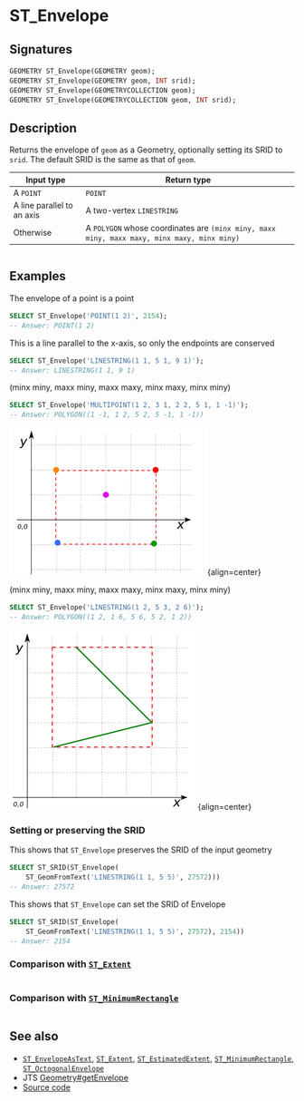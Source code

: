 # ST_Envelope

## Signatures

```sql
GEOMETRY ST_Envelope(GEOMETRY geom);
GEOMETRY ST_Envelope(GEOMETRY geom, INT srid);
GEOMETRY ST_Envelope(GEOMETRYCOLLECTION geom);
GEOMETRY ST_Envelope(GEOMETRYCOLLECTION geom, INT srid);
```

## Description

Returns the envelope of `geom` as a Geometry, optionally setting its SRID to
`srid`. The default SRID is the same as that of `geom`.

| Input type                 | Return type                                                                                 |
|----------------------------|---------------------------------------------------------------------------------------------|
| A `POINT`                  | `POINT`                                                                                     |
| A line parallel to an axis | A two-vertex `LINESTRING`                                                                   |
| Otherwise                  | A `POLYGON` whose coordinates are `(minx miny, maxx miny, maxx maxy, minx maxy, minx miny)` |

```{include} sfs-1-2-1.md
```
<!-- Is this function also SQL-MM? -->

## Examples

The envelope of a point is a point
```sql
SELECT ST_Envelope('POINT(1 2)', 2154);
-- Answer: POINT(1 2)
```

This is a line parallel to the x-axis, so only the endpoints are conserved
```sql
SELECT ST_Envelope('LINESTRING(1 1, 5 1, 9 1)');
-- Answer: LINESTRING(1 1, 9 1)
```

(minx miny, maxx miny, maxx maxy, minx maxy, minx miny)
```sql
SELECT ST_Envelope('MULTIPOINT(1 2, 3 1, 2 2, 5 1, 1 -1)');
-- Answer: POLYGON((1 -1, 1 2, 5 2, 5 -1, 1 -1))
```

![](./ST_Envelope_1.png){align=center}

(minx miny, maxx miny, maxx maxy, minx maxy, minx miny)
```sql
SELECT ST_Envelope('LINESTRING(1 2, 5 3, 2 6)');
-- Answer: POLYGON((1 2, 1 6, 5 6, 5 2, 1 2))
```

![](./ST_Envelope_2.png){align=center}

### Setting or preserving the SRID

This shows that `ST_Envelope` preserves the SRID of the input geometry
```sql
SELECT ST_SRID(ST_Envelope(
    ST_GeomFromText('LINESTRING(1 1, 5 5)', 27572)))
-- Answer: 27572
```

This shows that `ST_Envelope` can set the SRID of Envelope
```sql
SELECT ST_SRID(ST_Envelope(
    ST_GeomFromText('LINESTRING(1 1, 5 5)', 27572), 2154))
-- Answer: 2154
```

### Comparison with [`ST_Extent`](../ST_Extent)

```{include} extent-envelope-cf.md
```

### Comparison with [`ST_MinimumRectangle`](../ST_MinimumRectangle)

```{include} minimumrectangle-envelope-cf.md
```

## See also

* [`ST_EnvelopeAsText`](../ST_EnvelopeAsText),
  [`ST_Extent`](../ST_Extent),
  [`ST_EstimatedExtent`](../ST_EstimatedExtent),
  [`ST_MinimumRectangle`](../ST_MinimumRectangle),
  [`ST_OctogonalEnvelope`](../ST_OctogonalEnvelope)
* JTS [Geometry#getEnvelope][jts]
* <a href="https://github.com/orbisgis/h2gis/blob/master/h2gis-functions/src/main/java/org/h2gis/functions/spatial/properties/ST_Envelope.java" target="_blank">Source code</a>

[jts]: http://tsusiatsoftware.net/jts/javadoc/com/vividsolutions/jts/geom/Geometry.html#getEnvelope()
